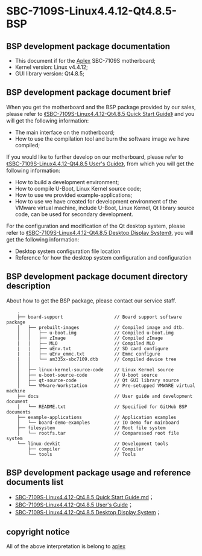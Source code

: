 # SBC-7109S-Linux4.4.12-Qt4.8.5-BSP

## BSP development package documentation

* This document if for the [Aplex](http://www.aplextec.com/cn/home.php) SBC-7109S motherboard;
* Kernel version: Linux v4.4.12;
* GUI library version: Qt4.8.5;

## BSP development package document brief

When you get the motherboard and the BSP package provided by our sales, please refer to [《SBC-7109S-Linux4.4.12-Qt4.8.5 Quick Start Guide》](Quick_Start_Guide.md) and you will get the following information:
* The main interface on the motherboard;
* How to use the compilation tool and burn the software image we have compiled;

If you would like to further develop on our motherboard, please refer to [《SBC-7109S-Linux4.4.12-Qt4.8.5 User's Guide》](User's_Guide.md), from which you will get the following information:
* How to build a development environment;
* How to compile U-Boot, Linux Kernel source code;
* How to use we provided example-applications;
* How to use we have created for development environment of the VMware virtual machine, include U-Boot, Linux Kernel, Qt library source code, can be used for secondary development.

For the configuration and modification of the Qt desktop system, please refer to [《SBC-7109S-Linux4.4.12-Qt4.8.5 Desktop Display System》](Desktop_Display_System.md), you will get the following information:
* Desktop system configuration file location
* Reference for how the desktop system configuration and configuration

## BSP development package document directory description

About how to get the BSP package, please contact our service staff.

```
    .
    ├── board-support                   // Board support software package
    │   ├── prebuilt-images             // Compiled image and dtb.
    │   │   ├── u-boot.img              // Compiled u-boot.img
    │   │   ├── zImage                  // Compiled zImage
	|   |   ├── MLO                     // Compiled MLO
	|   |   ├── uEnv.txt                // SD card configure
	|   |   ├── uEnv_emmc.txt           // Emmc configure
	|   │   └── am335x-sbc7109.dtb      // Compiled device tree
    │   │        
    │   ├── linux-kernel-source-code    // Linux Kernel source
    │   ├── u-boot-source-code          // U-boot source
    │   ├── qt-source-code              // Qt GUI library source
    │   └── VMware-Workstation          // Pre-setupped VMWARE virtual machine
    ├── docs                            // User guide and development document
    │   └── README.txt                  // Specified for GitHub BSP documents
    ├── example-applications            // Application examples
    │   └── board-demo-examples         // IO Demo for mainboard
    ├── filesystem                      // Root file system
    │   └── rootfs.tar                  // Comparessed root file system
    └── linux-devkit                    // Development tools
        ├── compiler                    // Compiler
		└── tools                       // Tools

```

## BSP development package usage and reference documents list

* [SBC-7109S-Linux4.4.12-Qt4.8.5 Quick Start Guide.md](Quick_Start_Guide.md)；
* [SBC-7109S-Linux4.4.12-Qt4.8.5 User's Guide](User's_Guide.md)；
* [SBC-7109S-Linux4.4.12-Qt4.8.5 Desktop Display System](Desktop_Display_System.md)；

##  copyright notice

All of the above interpretation is belong to [aplex](http://www.aplextec.com/cn/home.php)